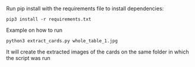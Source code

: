 Run pip install with the requirements file to install dependencies:

    pip3 install -r requirements.txt

Example on how to run

    python3 extract_cards.py whole_table_1.jpg

It will create the extracted images of the cards on the same folder in which the script was run